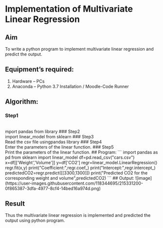# Implementation of Multivariate Linear Regression
## Aim
To write a python program to implement multivariate linear regression and predict the output.
## Equipment’s required:
1.	Hardware – PCs
2.	Anaconda – Python 3.7 Installation / Moodle-Code Runner
## Algorithm:
### Step1
<br>
mport pandas from library
### Step2
<br>
import linear_model from sklearn
### Step3
<br>Read the csv file usingpandas library
### Step4
<br>Enter the parameters of the linear function.
### Step5
<br>Print the parameters of the linear function.
## Program:
```
import pandas as pd
from sklearn import linear_model
df=pd.read_csv("cars.csv")
x=df[['Weight','Volume']]
y=df['CO2']
regr=linear_model.LinearRegression()
regr.fit(x,y)
print("Coefficient:",regr.coef_)
print("Intercept:",regr.intercept_)
predictedCO2=regr.predict([[3300,1300]])
print("Predicted CO2 for the corresponding weight and volume",predictedCO2)
```
## Output:
![image](https://user-images.githubusercontent.com/118344695/215331200-0f865387-3dfa-4977-8cf4-14bed16a974d.png)

<br>

## Result
Thus the multivariate linear regression is implemented and predicted the output using python program.
